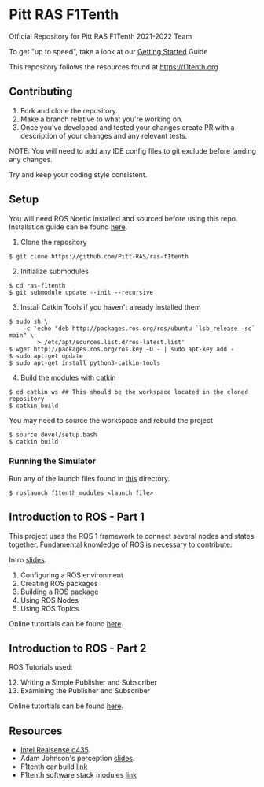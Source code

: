 # Pitt RAS F1Tenth
Official Repository for Pitt RAS F1Tenth 2021-2022 Team

To get "up to speed", take a look at our [Getting Started](https://docs.google.com/document/d/1MPcZuDyK1n8SSpPkCYEtRkjRHpZaNV0-Qj5Cd3Ra4kE/edit?usp=sharing) Guide

This repository follows the resources found at https://f1tenth.org

## Contributing

1. Fork and clone the repository.
2. Make a branch relative to what you're working on.
3. Once you've developed and tested your changes create PR with a description of your changes and any relevant tests.

NOTE: You will need to add any IDE config files to git exclude before landing any changes.

Try and keep your coding style consistent.

## Setup

You will need ROS Noetic installed and sourced before using this repo. Installation guide can be found [here](http://wiki.ros.org/noetic/Installation/Ubuntu).

1. Clone the repository
```
$ git clone https://github.com/Pitt-RAS/ras-f1tenth
```
2. Initialize submodules
```
$ cd ras-f1tenth
$ git submodule update --init --recursive
```
3. Install Catkin Tools if you haven't already installed them
```
$ sudo sh \
    -c 'echo "deb http://packages.ros.org/ros/ubuntu `lsb_release -sc` main" \
        > /etc/apt/sources.list.d/ros-latest.list'
$ wget http://packages.ros.org/ros.key -O - | sudo apt-key add -
$ sudo apt-get update
$ sudo apt-get install python3-catkin-tools
```
4. Build the modules with catkin
```
$ cd catkin_ws ## This should be the workspace located in the cloned repository
$ catkin build
```
You may need to source the workspace and rebuild the project
```
$ source devel/setup.bash
$ catkin build
```
### Running the Simulator
Run any of the launch files found in [this](https://github.com/Pitt-RAS/F1Tenth_2021-2022/tree/main/catkin_ws/src/f1tenth_modules/launch/sims) directory.
```
$ roslaunch f1tenth_modules <launch file>
```


## Introduction to ROS - Part 1

This project uses the ROS 1 framework to connect several nodes and states together. Fundamental knowledge of
ROS is necessary to contribute.

Intro [slides](https://docs.google.com/presentation/d/10-BS7uOYaSVuBZqPPlhUMrAvJ8rqE7bGuX3cjUwzc6Q/edit?usp=sharing).

1. Configuring a ROS environment
2. Creating ROS packages
3. Building a ROS package
4. Using ROS Nodes
5. Using ROS Topics

Online tutortials can be found [here](http://wiki.ros.org/ROS/Tutorials).

## Introduction to ROS - Part 2

ROS Tutorials used:

12. Writing a Simple Publisher and Subscriber
13. Examining the Publisher and Subscriber

Online tutortials can be found [here](http://wiki.ros.org/ROS/Tutorials).


## Resources

- [Intel Realsense d435](https://www.intelrealsense.com/depth-camera-d435/).
- Adam Johnson's perception [slides](https://docs.google.com/presentation/d/1OpZpCFbR4MlRBM9_tBVKmbXkI15ABNUqcTTLkb2kKVQ/edit?usp=sharing).
- F1tenth car build [link](https://f1tenth.org/build.html)
- F1tenth software stack modules [link](https://f1tenth.org/learn.html)


